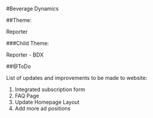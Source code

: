 #Beverage Dynamics

##Theme: 

Reporter

###Child Theme:

Reporter - BDX

##@ToDo

List of updates and improvements to be made to website:

1. Integrated subscription form
2. FAQ Page
3. Update Homepage Layout
4. Add more ad positions
